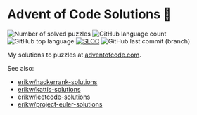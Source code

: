 # Advent of Code Solutions 🎄
![Number of solved puzzles](https://img.shields.io/github/directory-file-count/erikw/advent-of-code-solutions?extension=txt)
![GitHub language count](https://img.shields.io/github/languages/count/erikw/advent-of-code-solutions)
![GitHub top language](https://img.shields.io/github/languages/top/erikw/advent-of-code-solutions)
[![SLOC](https://img.shields.io/tokei/lines/github/erikw/advent-of-code-solutions?logo=codefactor&logoColor=lightgrey)](#)
![GitHub last commit (branch)](https://img.shields.io/github/last-commit/erikw/advent-of-code-solutions/main)

My solutions to puzzles at [adventofcode.com](https://adventofcode.com/).

See also:
* [erikw/hackerrank-solutions](https://github.com/erikw/hackerrank-solutions/)
* [erikw/kattis-solutions](https://github.com/erikw/kattis-solutions/)
* [erikw/leetcode-solutions](https://github.com/erikw/leetcode-solutions/)
* [erikw/project-euler-solutions](https://github.com/erikw/project-euler-solutions)
